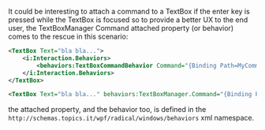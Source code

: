 It could be interesting to attach a command to a TextBox if the enter key is pressed while the TextBox is focused so to provide a better UX to the end user, the TextBoxManager Command attached property (or behavior) comes to the rescue in this scenario:

```xml
<TextBox Text="bla bla...">
    <i:Interaction.Behaviors>
        <behaviors:TextBoxCommandBehavior Command="{Binding Path=MyCommand}" />
    </i:Interaction.Behaviors>
</TextBox>
```

```xml
<TextBox Text="bla bla..." behaviors:TextBoxManager.Command="{Binding Path=MyCommand}" />
```

the attached property, and the behavior too, is defined in the `http://schemas.topics.it/wpf/radical/windows/behaviors` xml namespace.